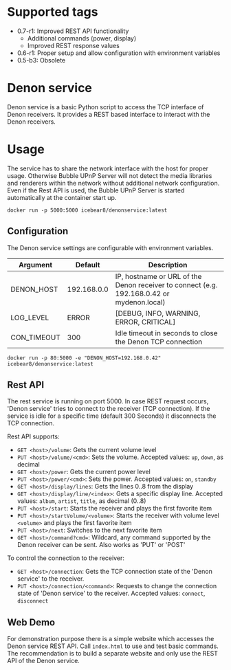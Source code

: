 # Supported tags
* 0.7-r1: Improved REST API functionality
  - Additional commands (power, display)
  - Improved REST response values
* 0.6-r1: Proper setup and allow configuration with environment variables
* 0.5-b3: Obsolete

# Denon service
Denon service is a basic Python script to access the TCP interface of Denon receivers.
It provides a REST based interface to interact with the Denon receivers.

# Usage
The service has to share the network interface with the host for proper usage.
Otherwise Bubble UPnP Server will not detect the media libraries and renderers within the network without additional network configuration.
Even if the Rest API is used, the Bubble UPnP Server is started automatically at the container start up.

`docker run -p 5000:5000 icebear8/denonservice:latest`

## Configuration
The Denon service settings are configurable with environment variables.

| Argument    | Default     | Description |
|-            |-            |-            |
| DENON_HOST  | 192.168.0.0 | IP, hostname or URL of the Denon receiver to connect (e.g. 192.168.0.42 or mydenon.local) |
| LOG_LEVEL   | ERROR       | [DEBUG, INFO, WARNING, ERROR, CRITICAL] |
| CON_TIMEOUT | 300         | Idle timeout in seconds to close the Denon TCP connection |

`docker run -p 80:5000 -e "DENON_HOST=192.168.0.42" icebear8/denonservice:latest`

## Rest API
The rest service is running on port 5000.
In case REST request occurs, 'Denon service' tries to connect to the receiver (TCP connection).
If the service is idle for a specific time (default 300 Seconds) it disconnects the TCP connection.

Rest API supports:

* `GET <host>/volume`: Gets the current volume level
* `PUT <host>/volume/<cmd>`: Sets the volume. Accepted values: `up`, `down`, <volume> as decimal
* `GET <host>/power`: Gets the current power level
* `PUT <host>/power/<cmd>`: Sets the power. Accepted values: `on`, `standby`
* `GET <host>/display/lines`: Gets the lines 0..8 from the display
* `GET <host>/display/line/<index>`: Gets a specific display line. Accepted values: `album`, `artist`, `title`, <line> as decimal (0..8)
* `PUT <host>/start`: Starts the receiver and plays the first favorite item
* `PUT <host>/startVolume/<volume>`: Starts the receiver with volume level `<volume>` and plays the first favorite item
* `PUT <host>/next`: Switches to the next favorite item
* `GET <host>/command?cmd=`: Wildcard, any command supported by the Denon receiver can be sent. Also works as 'PUT' or 'POST'

To control the connection to the receiver:
* `GET <host>/connection`: Gets the TCP connection state of the 'Denon service' to the receiver.
* `PUT <host>/connection/<command>`: Requests to change the connection state of 'Denon service' to the receiver. Accepted values: `connect`, `disconnect`

## Web Demo
For demonstration purpose there is a simple website which accesses the Denon service REST API.
Call `index.html` to use and test basic commands.
The recommendation is to build a separate website and only use the REST API of the Denon service.
